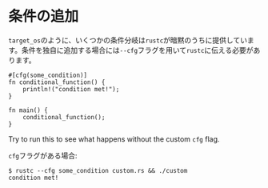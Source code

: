 <!--
# Custom
-->
# 条件の追加

<!--
Some conditionals like `target_os` are implicitly provided by `rustc`, but
custom conditionals must be passed to `rustc` using the `--cfg` flag.
-->
`target_os`のように、いくつかの条件分岐は`rustc`が暗黙のうちに提供しています。条件を独自に追加する場合には`--cfg`フラグを用いて`rustc`に伝える必要があります。

```rust,editable,ignore,mdbook-runnable
#[cfg(some_condition)]
fn conditional_function() {
    println!("condition met!");
}

fn main() {
    conditional_function();
}
```

Try to run this to see what happens without the custom `cfg` flag.

<!--
With the custom `cfg` flag:
-->
`cfg`フラグがある場合:

```shell
$ rustc --cfg some_condition custom.rs && ./custom
condition met!
```
